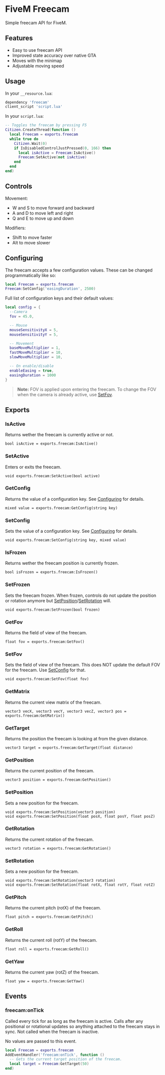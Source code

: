 FiveM Freecam
=============

Simple freecam API for FiveM.

Features
--------

- Easy to use freecam API
- Improved state accuracy over native GTA
- Moves with the minimap
- Adjustable moving speed

Usage
-----

In your `__resource.lua`:
```lua
dependency 'freecam'
client_script 'script.lua'
```

In your `script.lua`:
```lua
-- Toggles the freecam by pressing F5
Citizen.CreateThread(function ()
  local Freecam = exports.freecam
  while true do
    Citizen.Wait(0)
    if IsDisabledControlJustPressed(0, 166) then
      local isActive = Freecam:IsActive()
      Freecam:SetActive(not isActive)
    end
  end
end)
```

Controls
--------

Movement:
- W and S to move forward and backward
- A and D to move left and right
- Q and E to move up and down

Modifiers:
- Shift to move faster
- Alt to move slower

Configuring
-----------

The freecam accepts a few configuration values. These can be changed
programmatically like so:

```lua
local Freecam = exports.freecam
Freecam:SetConfig('easingDuration', 2500)
```

Full list of configuration keys and their default values:

```lua
local config = {
  --Camera
  fov = 45.0,

  -- Mouse
  mouseSensitivityX = 5,
  mouseSensitivityY = 5,

  -- Movement
  baseMoveMultiplier = 1,
  fastMoveMultiplier = 10,
  slowMoveMultiplier = 10,

  -- On enable/disable
  enableEasing = true,
  easingDuration = 1000
}
```

> **Note:** FOV is applied upon entering the freecam. To change the FOV when
> the camera is already active, use [SetFov](#SetFov).

Exports
-------

### IsActive
Returns wether the freecam is currently active or not.

```
bool isActive = exports.freecam:IsActive()
```

### SetActive
Enters or exits the freecam.

```
void exports.freecam:SetActive(bool active)
```

### GetConfig
Returns the value of a configuration key.
See [Configuring](#configuring) for details.

```
mixed value = exports.freecam:GetConfig(string key)
```

### SetConfig
Sets the value of a configuration key.
See [Configuring](#configuring) for details.

```
void exports.freecam:SetConfig(string key, mixed value)
```

### IsFrozen
Returns wether the freecam position is currently frozen.

```
bool isFrozen = exports.freecam:IsFrozen()
```

### SetFrozen
Sets the freecam frozen. When frozen, controls do not update the position or
rotation anymore but [SetPosition](#setposition)/[SetRotation](#setrotation) will.

```
void exports.freecam:SetFrozen(bool frozen)
```

### GetFov
Returns the field of view of the freecam.

```
float fov = exports.freecam:GetFov()
```

### SetFov
Sets the field of view of the freecam. This does NOT update the default FOV for
the freecam. Use [SetConfig](#setconfig) for that.

```
void exports.freecam:SetFov(float fov)
```

### GetMatrix
Returns the current view matrix of the freecam.

```
vector3 vecX, vector3 vecY, vector3 vecZ, vector3 pos = exports.freecam:GetMatrix()
```

### GetTarget
Returns the position the freecam is looking at from the given distance.

```
vector3 target = exports.freecam:GetTarget(float distance)
```

### GetPosition
Returns the current position of the freecam.

```
vector3 position = exports.freecam:GetPosition()
```

### SetPosition
Sets a new position for the freecam.

```
void exports.freecam:SetPosition(vector3 position)
void exports.freecam:SetPosition(float posX, float posY, float posZ)
```

### GetRotation
Returns the current rotation of the freecam.

```
vector3 rotation = exports.freecam:GetRotation()
```

### SetRotation
Sets a new position for the freecam.

```
void exports.freecam:SetRotation(vector3 rotation)
void exports.freecam:SetRotation(float rotX, float rotY, float rotZ)
```

### GetPitch
Returns the current pitch (rotX) of the freecam.

```
float pitch = exports.freecam:GetPitch()
```

### GetRoll
Returns the current roll (rotY) of the freecam.

```
float roll = exports.freecam:GetRoll()
```

### GetYaw
Returns the current yaw (rotZ) of the freecam.

```
float yaw = exports.freecam:GetYaw()
```

Events
------

### freecam:onTick

Called every tick for as long as the freecam is active. Calls after any
positional or rotational updates so anything attached to the freecam stays
in sync. Not called when the freecam is inactive.

No values are passed to this event.

```lua
local Freecam = exports.freecam
AddEventHandler('freecam:onTick', function ()
  -- Gets the current target position of the freecam.
  local target = Freecam:GetTarget(50)
end)
